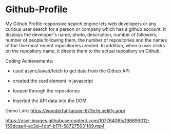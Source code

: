 # Github-Profile

My Github Profile responsive search engine lets web developers or any curious user search for a person or company which has a github account. 
It displays the developer's name, photo, description, number of followers, number of people following them, the number of repositories and 
the names of the five most recent repositiories created. In addition, when a user clicks on the repository name, it directs them to the actual repository on Github.

Coding Achievements:

- used async/await/fetch to get data from the Github API

- created the card element in javascript

- looped through the repositories

- inserted the API data into the DOM


Demo Link: https://wonderful-tarsier-673e7e.netlify.app/




https://user-images.githubusercontent.com/107764065/198699012-159dcae4-ac3d-4dbf-b17f-587275631f89.mp4

